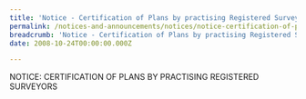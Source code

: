 ```yaml
---
title: 'Notice - Certification of Plans by practising Registered Surveyors'
permalink: /notices-and-announcements/notices/notice-certification-of-plans-by-practising-registered-surveyors/
breadcrumb: 'Notice - Certification of Plans by practising Registered Surveyors'
date: 2008-10-24T00:00:00.000Z

---
```



NOTICE: CERTIFICATION OF PLANS BY PRACTISING REGISTERED SURVEYORS
